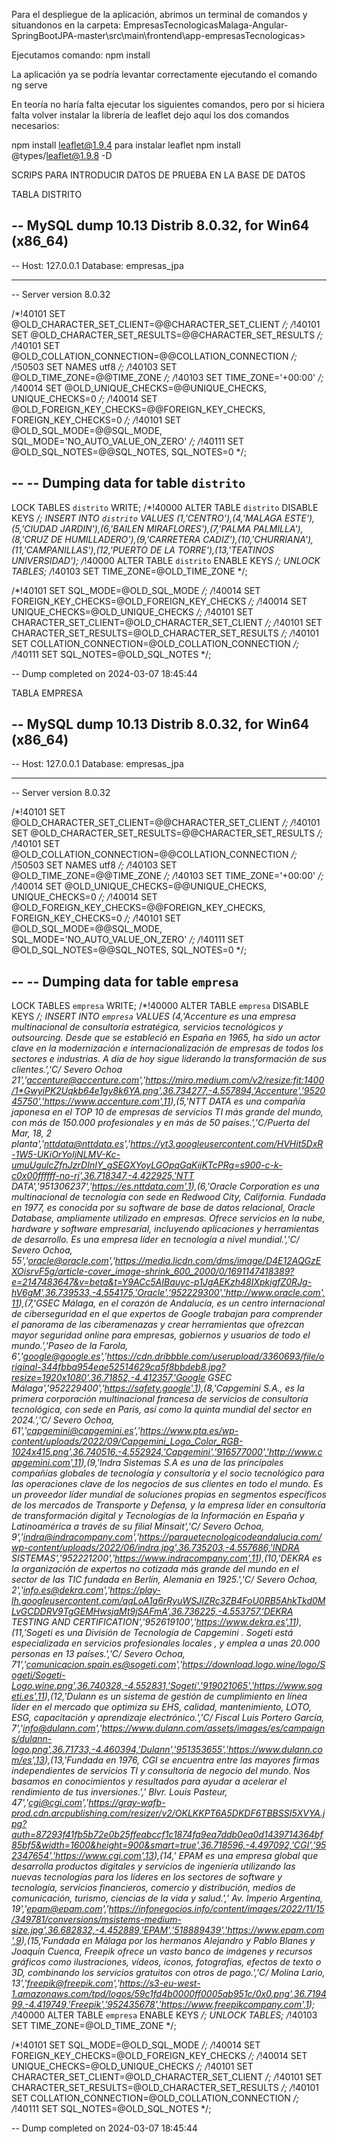Para el despliegue de la aplicación, abrimos un terminal
de comandos y situandonos en la carpeta:
EmpresasTecnologicasMalaga-Angular-SpringBootJPA-master\src\main\frontend\app-empresasTecnologicas> 

Ejecutamos comando:
npm install

La aplicación ya se podría levantar correctamente ejecutando el comando
ng serve


En teoría no haría falta ejecutar los siguientes comandos, pero
por si hiciera falta volver instalar la librería de leaflet
dejo aquí los dos comandos necesarios:

npm install leaflet@1.9.4 para instalar leaflet
npm install @types/leaflet@1.9.8 -D


SCRIPS PARA INTRODUCIR DATOS DE PRUEBA EN LA BASE DE DATOS 

TABLA DISTRITO

-- MySQL dump 10.13  Distrib 8.0.32, for Win64 (x86_64)
--
-- Host: 127.0.0.1    Database: empresas_jpa
-- ------------------------------------------------------
-- Server version	8.0.32

/*!40101 SET @OLD_CHARACTER_SET_CLIENT=@@CHARACTER_SET_CLIENT */;
/*!40101 SET @OLD_CHARACTER_SET_RESULTS=@@CHARACTER_SET_RESULTS */;
/*!40101 SET @OLD_COLLATION_CONNECTION=@@COLLATION_CONNECTION */;
/*!50503 SET NAMES utf8 */;
/*!40103 SET @OLD_TIME_ZONE=@@TIME_ZONE */;
/*!40103 SET TIME_ZONE='+00:00' */;
/*!40014 SET @OLD_UNIQUE_CHECKS=@@UNIQUE_CHECKS, UNIQUE_CHECKS=0 */;
/*!40014 SET @OLD_FOREIGN_KEY_CHECKS=@@FOREIGN_KEY_CHECKS, FOREIGN_KEY_CHECKS=0 */;
/*!40101 SET @OLD_SQL_MODE=@@SQL_MODE, SQL_MODE='NO_AUTO_VALUE_ON_ZERO' */;
/*!40111 SET @OLD_SQL_NOTES=@@SQL_NOTES, SQL_NOTES=0 */;

--
-- Dumping data for table `distrito`
--

LOCK TABLES `distrito` WRITE;
/*!40000 ALTER TABLE `distrito` DISABLE KEYS */;
INSERT INTO `distrito` VALUES (1,'CENTRO'),(4,'MALAGA ESTE'),(5,'CIUDAD JARDIN'),(6,'BAILEN MIRAFLORES'),(7,'PALMA PALMILLA'),(8,'CRUZ DE HUMILLADERO'),(9,'CARRETERA CADIZ'),(10,'CHURRIANA'),(11,'CAMPANILLAS'),(12,'PUERTO DE LA TORRE'),(13,'TEATINOS UNIVERSIDAD');
/*!40000 ALTER TABLE `distrito` ENABLE KEYS */;
UNLOCK TABLES;
/*!40103 SET TIME_ZONE=@OLD_TIME_ZONE */;

/*!40101 SET SQL_MODE=@OLD_SQL_MODE */;
/*!40014 SET FOREIGN_KEY_CHECKS=@OLD_FOREIGN_KEY_CHECKS */;
/*!40014 SET UNIQUE_CHECKS=@OLD_UNIQUE_CHECKS */;
/*!40101 SET CHARACTER_SET_CLIENT=@OLD_CHARACTER_SET_CLIENT */;
/*!40101 SET CHARACTER_SET_RESULTS=@OLD_CHARACTER_SET_RESULTS */;
/*!40101 SET COLLATION_CONNECTION=@OLD_COLLATION_CONNECTION */;
/*!40111 SET SQL_NOTES=@OLD_SQL_NOTES */;

-- Dump completed on 2024-03-07 18:45:44

TABLA EMPRESA

-- MySQL dump 10.13  Distrib 8.0.32, for Win64 (x86_64)
--
-- Host: 127.0.0.1    Database: empresas_jpa
-- ------------------------------------------------------
-- Server version	8.0.32

/*!40101 SET @OLD_CHARACTER_SET_CLIENT=@@CHARACTER_SET_CLIENT */;
/*!40101 SET @OLD_CHARACTER_SET_RESULTS=@@CHARACTER_SET_RESULTS */;
/*!40101 SET @OLD_COLLATION_CONNECTION=@@COLLATION_CONNECTION */;
/*!50503 SET NAMES utf8 */;
/*!40103 SET @OLD_TIME_ZONE=@@TIME_ZONE */;
/*!40103 SET TIME_ZONE='+00:00' */;
/*!40014 SET @OLD_UNIQUE_CHECKS=@@UNIQUE_CHECKS, UNIQUE_CHECKS=0 */;
/*!40014 SET @OLD_FOREIGN_KEY_CHECKS=@@FOREIGN_KEY_CHECKS, FOREIGN_KEY_CHECKS=0 */;
/*!40101 SET @OLD_SQL_MODE=@@SQL_MODE, SQL_MODE='NO_AUTO_VALUE_ON_ZERO' */;
/*!40111 SET @OLD_SQL_NOTES=@@SQL_NOTES, SQL_NOTES=0 */;

--
-- Dumping data for table `empresa`
--

LOCK TABLES `empresa` WRITE;
/*!40000 ALTER TABLE `empresa` DISABLE KEYS */;
INSERT INTO `empresa` VALUES (4,'Accenture es una empresa multinacional de consultoría estratégica, servicios tecnológicos y outsourcing. Desde que se estableció en España en 1965, ha sido un actor clave en la modernización e internacionalización de empresas de todos los sectores e industrias. A día de hoy sigue liderando la transformación de sus clientes.','C/ Severo Ochoa 21','accenture@accenture.com','https://miro.medium.com/v2/resize:fit:1400/1*GwyiPK2Uqkb64e1gy8k6YA.png',36.734277,-4.557894,'Accenture','952045750','https://www.accenture.com',11),(5,'NTT DATA es una compañía japonesa en el TOP 10 de empresas de servicios TI más grande del mundo, con más de 150.000 profesionales y en más de 50 países.','C/Puerta del Mar, 18, 2 planta','nttdata@nttdata.es','https://yt3.googleusercontent.com/HVHit5DxR-1W5-UKiOrYoIjNLMV-Kc-umuUgulcZfnJzrDInIY_gSEGXYoyLGOpqGqKijKTcPRg=s900-c-k-c0x00ffffff-no-rj',36.718347,-4.422925,'NTT DATA','951306237','https://es.nttdata.com',1),(6,'Oracle Corporation es una multinacional de tecnología con sede en Redwood City, California. Fundada en 1977, es conocida por su software de base de datos relacional, Oracle Database, ampliamente utilizado en empresas. Ofrece servicios en la nube, hardware y software empresarial, incluyendo aplicaciones y herramientas de desarrollo. Es una empresa líder en tecnología a nivel mundial.','C/ Severo Ochoa, 55','oracle@oracle.com','https://media.licdn.com/dms/image/D4E12AQGzEXOisrvF5g/article-cover_image-shrink_600_2000/0/1691147418389?e=2147483647&v=beta&t=Y9ACc5AIBauyc-p1JgAEKzh48IXpkigfZ0RJg-hV6gM',36.739533,-4.554175,'Oracle','952229300','http://www.oracle.com',11),(7,'GSEC Málaga, en el corazón de Andalucía, es un centro internacional de ciberseguridad en el que expertos de Google trabajan para comprender el panorama de las ciberamenazas y crear herramientas que ofrezcan mayor seguridad online para empresas, gobiernos y usuarios de todo el mundo.','Paseo de la Farola, 6','google@google.es','https://cdn.dribbble.com/userupload/3360693/file/original-344fbba954eae52514629ca5f8bbdeb8.jpg?resize=1920x1080',36.71852,-4.412357,'Google GSEC Málaga','952229400','https://safety.google',1),(8,'Capgemini S.A., es la primera corporación multinacional francesa de servicios de consultoría tecnológica, con sede en París, así como la quinta mundial del sector en 2024.','C/ Severo Ochoa, 61','capgemini@capgemini.es','https://www.pta.es/wp-content/uploads/2022/09/Capgemini_Logo_Color_RGB-1024x415.png',36.740516,-4.552924,'Capgemini','916577000','http://www.capgemini.com',11),(9,'Indra Sistemas S.A es una de las principales compañías globales de tecnología y consultoría y el socio tecnológico para las operaciones clave de los negocios de sus clientes en todo el mundo. Es un proveedor líder mundial de soluciones propias en segmentos específicos de los mercados de Transporte y Defensa, y la empresa líder en consultoría de transformación digital y Tecnologías de la Información en España y Latinoamérica a través de su filial Minsait','C/ Severo Ochoa, 9','indra@indracompany.com','https://parquetecnologicodeandalucia.com/wp-content/uploads/2022/06/indra.jpg',36.735203,-4.557686,'INDRA SISTEMAS','952221200','https://www.indracompany.com',11),(10,'DEKRA es la organización de expertos no cotizada más grande del mundo en el sector de las TIC fundada en Berlín, Alemania en 1925.','C/ Severo Ochoa, 2','info.es@dekra.com','https://play-lh.googleusercontent.com/qqLoA1g6rRyuWSJIZRc3ZB4FoU0RB5AhkTkd0MLvGCDDRV9TgGEMHwsjaMt9jSAFmA',36.736225,-4.553757,'DEKRA TESTING AND CERTIFICATION','952619100','https://www.dekra.es',11),(11,'Sogeti es una División de Tecnología de Capgemini . Sogeti está especializada en servicios profesionales locales , y emplea a unas 20.000 personas en 13 países.','C/ Severo Ochoa, 71','comunicacion.spain.es@sogeti.com','https://download.logo.wine/logo/Sogeti/Sogeti-Logo.wine.png',36.740328,-4.552831,'Sogeti','919021065','https://www.sogeti.es',11),(12,'Dulann es un sistema de gestión de cumplimiento en línea líder en el mercado que optimiza su EHS, calidad, mantenimiento, LOTO, ESG, capacitación y aprendizaje electrónico.','C/ Fiscal Luis Portero García, 7','info@dulann.com','https://www.dulann.com/assets/images/es/campaigns/dulann-logo.png',36.71733,-4.460394,'Dulann','951353655','https://www.dulann.com/es',13),(13,'Fundada en 1976, CGI se encuentra entre las mayores firmas independientes de servicios TI y consultoría de negocio del mundo. Nos basamos en conocimientos y resultados para ayudar a acelerar el rendimiento de tus inversiones.',' Blvr. Louis Pasteur, 47','cgi@cgi.com','https://gray-wafb-prod.cdn.arcpublishing.com/resizer/v2/OKLKKPT6A5DKDF6TBBSSI5XVYA.jpg?auth=87293f41fb5b72e0b25ffeabccf1c1874fa9ea7ddb0ea0d1439714364bf85bf5&width=1600&height=900&smart=true',36.718596,-4.497092,'CGI','952347654','https://www.cgi.com',13),(14,' EPAM es una empresa global que desarrolla productos digitales y servicios de ingeniería utilizando las nuevas tecnologías para los líderes en los sectores de software y tecnología, servicios financieros, comercio y distribución, medios de comunicación, turismo, ciencias de la vida y salud.',' Av. Imperio Argentina, 19','epam@epam.com','https://infonegocios.info/content/images/2022/11/15/349781/conversions/msistems-medium-size.jpg',36.682832,-4.452889,'EPAM','518889439','https://www.epam.com',9),(15,'Fundada en Málaga por los hermanos Alejandro y Pablo Blanes y Joaquín Cuenca, Freepik ofrece un vasto banco de imágenes y recursos gráficos como ilustraciones, vídeos, iconos, fotografías, efectos de texto o 3D, combinando los servicios gratuitos con otros de pago.','C/ Molina Lario, 13','freepik@freepik.com','https://s3-eu-west-1.amazonaws.com/tpd/logos/59c1fd4b0000ff0005ab951c/0x0.png',36.719499,-4.419749,'Freepik','952435678','https://www.freepikcompany.com',1);
/*!40000 ALTER TABLE `empresa` ENABLE KEYS */;
UNLOCK TABLES;
/*!40103 SET TIME_ZONE=@OLD_TIME_ZONE */;

/*!40101 SET SQL_MODE=@OLD_SQL_MODE */;
/*!40014 SET FOREIGN_KEY_CHECKS=@OLD_FOREIGN_KEY_CHECKS */;
/*!40014 SET UNIQUE_CHECKS=@OLD_UNIQUE_CHECKS */;
/*!40101 SET CHARACTER_SET_CLIENT=@OLD_CHARACTER_SET_CLIENT */;
/*!40101 SET CHARACTER_SET_RESULTS=@OLD_CHARACTER_SET_RESULTS */;
/*!40101 SET COLLATION_CONNECTION=@OLD_COLLATION_CONNECTION */;
/*!40111 SET SQL_NOTES=@OLD_SQL_NOTES */;

-- Dump completed on 2024-03-07 18:45:44

